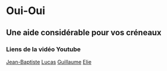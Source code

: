 <h1>Oui-Oui</h1>
<h2>Une aide considérable pour vos créneaux</h2>
<h3>Liens de la vidéo Youtube</h3>
<a href="https://www.youtube.com/watch?v=oizUdTjPFUA&fbclid=IwAR1hFySPAp_mKvBKdONTHeG6m9PW1AEfLlX-92StZ-1-UfkLqNHHEsOr8nQ">Jean-Baptiste</a>
<a href="https://youtu.be/1z7m_eyabMc">Lucas</a>
<a href="https://www.youtube.com/watch?v=oizUdTjPFUA&fbclid=IwAR1hFySPAp_mKvBKdONTHeG6m9PW1AEfLlX-92StZ-1-UfkLqNHHEheHjz">Guillaume</a>
<a href="https://youtu.be/1z7m_eyabMc">Elie</a>

